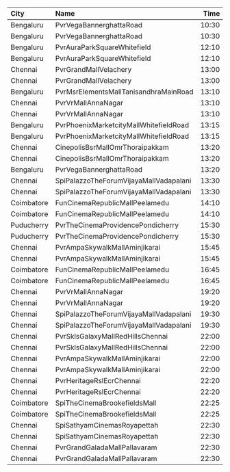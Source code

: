 | City       | Name                                   |  Time | Type      | Price | Capacity | Booked |
| :--------- | :------------------------------------- | ----: | :-------- | ----: | -------: | -----: |
| Bengaluru  | PvrVegaBannerghattaRoad                | 10:30 | Classic   |  220₹ |       78 |     37 |
| Bengaluru  | PvrVegaBannerghattaRoad                | 10:30 | Recliner  |  340₹ |        9 |      3 |
| Bengaluru  | PvrAuraParkSquareWhitefield            | 12:10 | Recliner  |  380₹ |       16 |      1 |
| Bengaluru  | PvrAuraParkSquareWhitefield            | 12:10 | Classic   |  220₹ |      166 |     11 |
| Chennai    | PvrGrandMallVelachery                  | 13:00 | Classic   |   60₹ |       42 |     42 |
| Chennai    | PvrGrandMallVelachery                  | 13:00 | Prime     |  191₹ |      172 |    131 |
| Bengaluru  | PvrMsrElementsMallTanisandhraMainRoad  | 13:10 | Classic   |  250₹ |      114 |     53 |
| Chennai    | PvrVrMallAnnaNagar                     | 13:10 | Classic   |   60₹ |       16 |     16 |
| Chennai    | PvrVrMallAnnaNagar                     | 13:10 | Prime     |  191₹ |      110 |    110 |
| Bengaluru  | PvrPhoenixMarketcityMallWhitefieldRoad | 13:15 | Classic   |  260₹ |      136 |     45 |
| Bengaluru  | PvrPhoenixMarketcityMallWhitefieldRoad | 13:15 | Recliner  |  420₹ |       11 |      7 |
| Chennai    | CinepolisBsrMallOmrThoraipakkam        | 13:20 | Normal    |   60₹ |        8 |      8 |
| Chennai    | CinepolisBsrMallOmrThoraipakkam        | 13:20 | Executive |  153₹ |       79 |     68 |
| Bengaluru  | PvrVegaBannerghattaRoad                | 13:20 | Classic   |  250₹ |       78 |     21 |
| Chennai    | SpiPalazzoTheForumVijayaMallVadapalani | 13:30 | Elite     |  191₹ |      210 |    210 |
| Chennai    | SpiPalazzoTheForumVijayaMallVadapalani | 13:30 | Budget    |   60₹ |       27 |     27 |
| Coimbatore | FunCinemaRepublicMallPeelamedu         | 14:10 | Executive |  191₹ |      142 |    141 |
| Coimbatore | FunCinemaRepublicMallPeelamedu         | 14:10 | Normal    |   60₹ |       17 |     17 |
| Puducherry | PvrTheCinemaProvidencePondicherry      | 15:30 | Elite     |  150₹ |      172 |    129 |
| Puducherry | PvrTheCinemaProvidencePondicherry      | 15:30 | Premium   |  110₹ |       59 |     40 |
| Chennai    | PvrAmpaSkywalkMallAminjikarai          | 15:45 | Classic   |   60₹ |       32 |     32 |
| Chennai    | PvrAmpaSkywalkMallAminjikarai          | 15:45 | Prime     |  191₹ |      178 |    178 |
| Coimbatore | FunCinemaRepublicMallPeelamedu         | 16:45 | Executive |  191₹ |      142 |    134 |
| Coimbatore | FunCinemaRepublicMallPeelamedu         | 16:45 | Normal    |   60₹ |       17 |     16 |
| Chennai    | PvrVrMallAnnaNagar                     | 19:20 | Classic   |   60₹ |       16 |     16 |
| Chennai    | PvrVrMallAnnaNagar                     | 19:20 | Prime     |  191₹ |      110 |    110 |
| Chennai    | SpiPalazzoTheForumVijayaMallVadapalani | 19:30 | Elite     |  191₹ |      210 |    210 |
| Chennai    | SpiPalazzoTheForumVijayaMallVadapalani | 19:30 | Budget    |   60₹ |       27 |     27 |
| Chennai    | PvrSklsGalaxyMallRedHillsChennai       | 22:00 | Classic   |   60₹ |       22 |     21 |
| Chennai    | PvrSklsGalaxyMallRedHillsChennai       | 22:00 | Prime     |  153₹ |      135 |     81 |
| Chennai    | PvrAmpaSkywalkMallAminjikarai          | 22:00 | Classic   |   60₹ |       32 |     28 |
| Chennai    | PvrAmpaSkywalkMallAminjikarai          | 22:00 | Prime     |  191₹ |      164 |    114 |
| Chennai    | PvrHeritageRslEcrChennai               | 22:20 | Classic   |   60₹ |       11 |     11 |
| Chennai    | PvrHeritageRslEcrChennai               | 22:20 | Prime     |  191₹ |       99 |     86 |
| Coimbatore | SpiTheCinemaBrookefieldsMall           | 22:25 | Elite     |  191₹ |      174 |    119 |
| Coimbatore | SpiTheCinemaBrookefieldsMall           | 22:25 | Budget    |   60₹ |       20 |     19 |
| Chennai    | SpiSathyamCinemasRoyapettah            | 22:30 | Elite     |  191₹ |      234 |    197 |
| Chennai    | SpiSathyamCinemasRoyapettah            | 22:30 | Budget    |   60₹ |       26 |     26 |
| Chennai    | PvrGrandGaladaMallPallavaram           | 22:30 | Classic   |   60₹ |       28 |     28 |
| Chennai    | PvrGrandGaladaMallPallavaram           | 22:30 | Prime     |  191₹ |      152 |    102 |